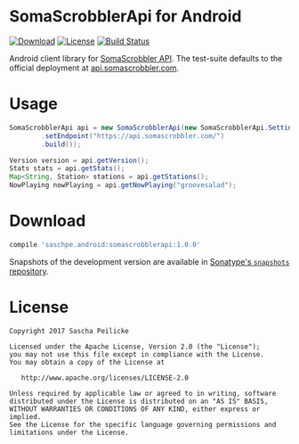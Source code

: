# SomaScrobblerApi for Android
[![Download](https://api.bintray.com/packages/saschpe/maven/android-somascrobblerapi/images/download.svg)](https://bintray.com/saschpe/maven/android-somascrobblerapi/_latestVersion)
[![License](http://img.shields.io/:license-apache-blue.svg)](http://www.apache.org/licenses/LICENSE-2.0.html)
[![Build Status](https://travis-ci.org/saschpe/android-versioninfo.svg?branch=master)](https://travis-ci.org/saschpe/android-versioninfo)

Android client library for [SomaScrobbler API][somascrob]. The test-suite
defaults to the official deployment at [api.somascrobbler.com][somascrob-api].

# Usage
```java
SomaScrobblerApi api = new SomaScrobblerApi(new SomaScrobblerApi.Settings.Builder()
        .setEndpoint("https://api.somascrobbler.com/")
        .build());

Version version = api.getVersion();
Stats stats = api.getStats();
Map<String, Station> stations = api.getStations();
NowPlaying nowPlaying = api.getNowPlaying("groovesalad");
```

# Download
```groovy
compile 'saschpe.android:somascrobblerapi:1.0.0'
```

Snapshots of the development version are available in [Sonatype's `snapshots` repository][snap].


# License

    Copyright 2017 Sascha Peilicke

    Licensed under the Apache License, Version 2.0 (the "License");
    you may not use this file except in compliance with the License.
    You may obtain a copy of the License at

       http://www.apache.org/licenses/LICENSE-2.0

    Unless required by applicable law or agreed to in writing, software
    distributed under the License is distributed on an "AS IS" BASIS,
    WITHOUT WARRANTIES OR CONDITIONS OF ANY KIND, either express or implied.
    See the License for the specific language governing permissions and
    limitations under the License.



 [somascrob]: https://github.com/maxkueng/somascrobbler-api
 [somascrob-api]: https://api.somascrobbler.com/
 [snap]: https://oss.sonatype.org/content/repositories/snapshots/

